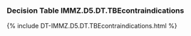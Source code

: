 ### Decision Table IMMZ.D5.DT.TBEcontraindications
{% include DT-IMMZ.D5.DT.TBEcontraindications.html %}

